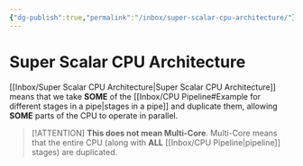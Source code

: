 ```yaml
---
{"dg-publish":true,"permalink":"/inbox/super-scalar-cpu-architecture/"}
---
```




# Super Scalar CPU Architecture
[[Inbox/Super Scalar CPU Architecture\|Super Scalar CPU Architecture]] means that we take **SOME** of the [[Inbox/CPU Pipeline#Example for different stages in a pipe\|stages in a pipe]] and duplicate them, allowing **SOME** parts of the CPU to operate in parallel.

>[!ATTENTION]
>**This does not mean Multi-Core**.
>Multi-Core means that the entire CPU (along with **ALL** [[Inbox/CPU Pipeline\|pipeline]] stages) are duplicated.
